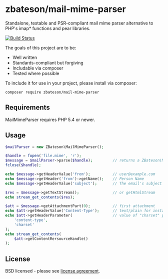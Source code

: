 # zbateson/mail-mime-parser

Standalone, testable and PSR-compliant mail mime parser alternative to PHP's
imap* functions and pear libraries.

[![Build Status](https://travis-ci.org/zbateson/MailMimeParser.svg?branch=master)](https://travis-ci.org/zbateson/MailMimeParser)

The goals of this project are to be:

* Well written
* Standards-compliant but forgiving
* Includable via composer
* Tested where possible

To include it for use in your project, please install via composer:

```
composer require zbateson/mail-mime-parser
```

## Requirements

MailMimeParser requires PHP 5.4 or newer.

## Usage

```php
$mailParser = new ZBateson\MailMimeParser();

$handle = fopen('file.mime', 'r');
$message = $mailParser->parse($handle);         // returns a ZBateson\Message
fclose($handle);

echo $message->getHeaderValue('from');          // user@example.com
echo $message->getHeader('from')->getName();    // Person Name
echo $message->getHeaderValue('subject');       // The email's subject

$res = $message->getTextStream();               // or getHtmlStream
echo stream_get_contents($res);

$att = $message->getAttachmentPart(0);          // first attachment
echo $att->getHeaderValue('Content-Type');      // text/plain for instance
echo $att->getHeaderParameter(                  // value of "charset" part
    'content-type',
    'charset'
);
echo stream_get_contents(
    $att->getContentRersourceHandle()
);
```

## License

BSD licensed - please see [license agreement](https://github.com/zbateson/MailMimeParser/blob/master/LICENSE).
